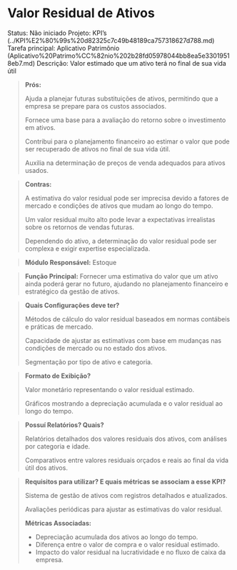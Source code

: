 # Valor Residual de Ativos

Status: Não iniciado
Projeto: KPI’s (../KPI%E2%80%99s%20d82325c7c49b48189ca757318627d788.md)
Tarefa principal: Aplicativo Patrimônio (Aplicativo%20Patrimo%CC%82nio%202b28fd05978044bb8ea5e33019518eb7.md)
Descrição: Valor estimado que um ativo terá no final de sua vida útil

> **Prós:**
> 
> 
> Ajuda a planejar futuras substituições de ativos, permitindo que a empresa se prepare para os custos associados.
> 
> Fornece uma base para a avaliação do retorno sobre o investimento em ativos.
> 
> Contribui para o planejamento financeiro ao estimar o valor que pode ser recuperado de ativos no final de sua vida útil.
> 
> Auxilia na determinação de preços de venda adequados para ativos usados.
> 

> **Contras:**
> 
> 
> A estimativa do valor residual pode ser imprecisa devido a fatores de mercado e condições de ativos que mudam ao longo do tempo.
> 
> Um valor residual muito alto pode levar a expectativas irrealistas sobre os retornos de vendas futuras.
> 
> Dependendo do ativo, a determinação do valor residual pode ser complexa e exigir expertise especializada.
> 

> **Módulo Responsável:**
Estoque
> 

> **Função Principal:**
Fornecer uma estimativa do valor que um ativo ainda poderá gerar no futuro, ajudando no planejamento financeiro e estratégico da gestão de ativos.
> 

> **Quais Configurações deve ter?**
> 
> 
> Métodos de cálculo do valor residual baseados em normas contábeis e práticas de mercado.
> 
> Capacidade de ajustar as estimativas com base em mudanças nas condições de mercado ou no estado dos ativos.
> 
> Segmentação por tipo de ativo e categoria.
> 

> **Formato de Exibição?**
> 
> 
> Valor monetário representando o valor residual estimado.
> 
> Gráficos mostrando a depreciação acumulada e o valor residual ao longo do tempo.
> 

> **Possuí Relatórios? Quais?**
> 
> 
> Relatórios detalhados dos valores residuais dos ativos, com análises por categoria e idade.
> 
> Comparativos entre valores residuais orçados e reais ao final da vida útil dos ativos.
> 

> **Requisitos para utilizar? E quais métricas se associam a esse KPI?**
> 
> 
> Sistema de gestão de ativos com registros detalhados e atualizados.
> 
> Avaliações periódicas para ajustar as estimativas do valor residual.
> 
> **Métricas Associadas:**
> 
> - Depreciação acumulada dos ativos ao longo do tempo.
> - Diferença entre o valor de compra e o valor residual estimado.
> - Impacto do valor residual na lucratividade e no fluxo de caixa da empresa.